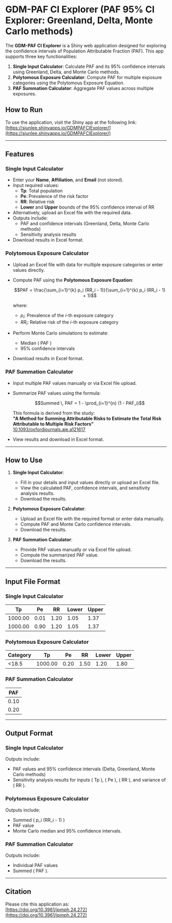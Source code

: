 # GDM-PAF CI Explorer (PAF 95% CI Explorer: Greenland, Delta, Monte Carlo methods)

The **GDM-PAF CI Explorer** is a Shiny web application designed for exploring the confidence intervals of Population Attributable Fraction (PAF). This app supports three key functionalities:

1. **Single Input Calculator**: Calculate PAF and its 95% confidence intervals using Greenland, Delta, and Monte Carlo methods.
2. **Polytomous Exposure Calculator**: Compute PAF for multiple exposure categories using the Polytomous Exposure Equation.
3. **PAF Summation Calculator**: Aggregate PAF values across multiple exposures.

## How to Run
To use the application, visit the Shiny app at the following link:  
[https://sjunlee.shinyapps.io/GDMPAFCIExplorer/](https://sjunlee.shinyapps.io/GDMPAFCIExplorer/)

---

## Features

### Single Input Calculator
- Enter your **Name**, **Affiliation**, and **Email** (not stored).
- Input required values:
  - **Tp**: Total population
  - **Pe**: Prevalence of the risk factor
  - **RR**: Relative risk
  - **Lower** and **Upper** bounds of the 95% confidence interval of RR
- Alternatively, upload an Excel file with the required data.
- Outputs include:
  - PAF and confidence intervals (Greenland, Delta, Monte Carlo methods)
  - Sensitivity analysis results
- Download results in Excel format.

### Polytomous Exposure Calculator
- Upload an Excel file with data for multiple exposure categories or enter values directly.
- Compute PAF using the **Polytomous Exposure Equation**:

  $$PAF = \frac{\sum_{i=1}^{k} p_i (RR_i - 1)}{\sum_{i=1}^{k} p_i (RR_i - 1) + 1}$$

  where:
  - $p_i$: Prevalence of the $i$-th exposure category  
  - $RR_i$: Relative risk of the $i$-th exposure category

- Perform Monte Carlo simulations to estimate:
  - Median \( PAF \)
  - 95% confidence intervals
- Download results in Excel format.

### PAF Summation Calculator
- Input multiple PAF values manually or via Excel file upload.
- Summarize PAF values using the formula:

  $$Summed \, PAF = 1 - \prod_{i=1}^{n} (1 - PAF_i)$$

  This formula is derived from the study:  
  **"A Method for Summing Attributable Risks to Estimate the Total Risk Attributable to Multiple Risk Factors"**  
  [10.1093/oxfordjournals.aje.a121617](https://doi.org/10.1093/oxfordjournals.aje.a121617)

- View results and download in Excel format.


---

## How to Use

1. **Single Input Calculator**:
   - Fill in your details and input values directly or upload an Excel file.
   - View the calculated PAF, confidence intervals, and sensitivity analysis results.
   - Download the results.

2. **Polytomous Exposure Calculator**:
   - Upload an Excel file with the required format or enter data manually.
   - Compute PAF and Monte Carlo confidence intervals.
   - Download the results.

3. **PAF Summation Calculator**:
   - Provide PAF values manually or via Excel file upload.
   - Compute the summarized PAF value.
   - Download the results.

---

## Input File Format

### Single Input Calculator
| **Tp**  | **Pe** | **RR** | **Lower** | **Upper** |
|---------|--------|--------|-----------|-----------|
| 1000.00 | 0.01   | 1.20   | 1.05      | 1.37      |
| 1000.00 | 0.90   | 1.20   | 1.05      | 1.37      |

### Polytomous Exposure Calculator
| **Category** | **Tp**  | **Pe** | **RR** | **Lower** | **Upper** |
|--------------|---------|--------|--------|-----------|-----------|
| <18.5        | 1000.00 | 0.20   | 1.50   | 1.20      | 1.80      |

### PAF Summation Calculator
| **PAF** |
|---------|
| 0.10    |
| 0.20    |

---

## Output Format

### Single Input Calculator
Outputs include:
- PAF values and 95% confidence intervals (Delta, Greenland, Monte Carlo methods)
- Sensitivity analysis results for inputs \( Tp \), \( Pe \), \( RR \), and variance of \( RR \).

### Polytomous Exposure Calculator
Outputs include:
- Summed \( p_i (RR_i - 1) \)
- PAF value
- Monte Carlo median and 95% confidence intervals.

### PAF Summation Calculator
Outputs include:
- Individual PAF values
- Summed \( PAF \).

---

## Citation
Please cite this application as:  
[https://doi.org/10.3961/jpmph.24.272](https://doi.org/10.3961/jpmph.24.272)
